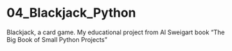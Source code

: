 # 04_Blackjack_Python
Blackjack, a card game. My educational project from Al Sweigart book “The Big Book of Small Python Projects”

